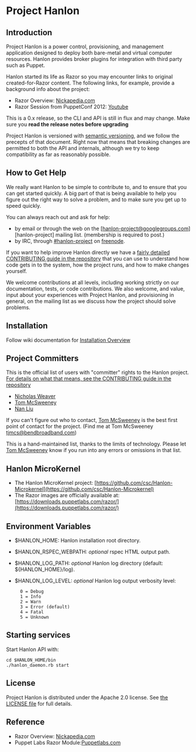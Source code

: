 # Project Hanlon

## Introduction

Project Hanlon is a power control, provisioning, and management application
designed to deploy both bare-metal and virtual computer resources. Hanlon
provides broker plugins for integration with third party such as Puppet.

Hanlon started its life as Razor so you may encounter links to original created-for-Razor content.  The following links, for example, provide a background info about the project:

* Razor Overview: [Nickapedia.com](http://nickapedia.com/2012/05/21/lex-parsimoniae-cloud-provisioning-with-a-razor)
* Razor Session from PuppetConf 2012: [Youtube](http://www.youtube.com/watch?v=cR1bOg0IU5U)

This is a 0.x release, so the CLI and API is still in flux and may
change. Make sure you __read the release notes before upgrading__

Project Hanlon is versioned with [semantic versioning][semver], and we follow
the precepts of that document.  Right now that means that breaking changes are
permitted to both the API and internals, although we try to keep compatibility
as far as reasonably possible.


## How to Get Help

We really want Hanlon to be simple to contribute to, and to ensure that you can
get started quickly.  A big part of that is being available to help you figure
out the right way to solve a problem, and to make sure you get up to
speed quickly.

You can always reach out and ask for help:

* by email or through the web on the [hanlon-project@googlegroups.com][hanlon-project]
  mailing list.  (membership is required to post.)
* by IRC, through [#hanlon-project][irc] on [freenode][freenode].

If you want to help improve Hanlon directly we have a
[fairly detailed CONTRIBUTING guide in the repository][contrib] that you can
use to understand how code gets in to the system, how the project runs, and
how to make changes yourself.

We welcome contributions at all levels, including working strictly on our
documentation, tests, or code contributions.  We also welcome, and value,
input about your experiences with Project Hanlon, and provisioning in general,
on the mailing list as we discuss how the project should solve problems.


## Installation  

Follow wiki documentation for [Installation Overview](https://github.com/csc/Hanlon/wiki/Installation-%28Overview%29)


## Project Committers

This is the official list of users with "committer" rights to the
Hanlon project.  [For details on what that means, see the CONTRIBUTING
guide in the repository][contrib]

* [Nicholas Weaver](https://github.com/lynxbat)
* [Tom McSweeney](https://github.com/tjmcs)
* [Nan Liu](https://github.com/nanliu)

If you can't figure out who to contact,
[Tom McSweeney](https://github.com/tjmcs) is the best first point of
contact for the project.  (Find me at Tom McSweeney <tjmcs@bendbroadband.com>)

This is a hand-maintained list, thanks to the limits of technology.
Please let [Tom McSweeney](https://github.com/tjmcs) know if you run
into any errors or omissions in that list.


## Hanlon MicroKernel
* The Hanlon MicroKernel project:
[https://github.com/csc/Hanlon-Microkernel](https://github.com/csc/Hanlon-Microkernel)
* The Razor images are officially available at:
[https://downloads.puppetlabs.com/razor/](https://downloads.puppetlabs.com/razor/)

## Environment Variables
* $HANLON\_HOME: Hanlon installation root directory.
* $HANLON\_RSPEC\_WEBPATH: _optional_ rspec HTML output path.
* $HANLON\_LOG\_PATH: _optional_ Hanlon log directory (default: ${HANLON_HOME}/log).
* $HANLON\_LOG\_LEVEL: _optional_ Hanlon log output verbosity level:

        0 = Debug
        1 = Info
        2 = Warn
        3 = Error (default)
        4 = Fatal
        5 = Unknown

## Starting services

Start Hanlon API with:

    cd $HANLON_HOME/bin
    ./hanlon_daemon.rb start

## License

Project Hanlon is distributed under the Apache 2.0 license.
See [the LICENSE file][license] for full details.

## Reference

* Razor Overview: [Nickapedia.com](http://nickapedia.com/2012/05/21/lex-parsimoniae-cloud-provisioning-with-a-razor)
* Puppet Labs Razor Module:[Puppetlabs.com](http://puppetlabs.com/blog/introducing-razor-a-next-generation-provisioning-solution/)


[puppet-hanlon]: https://groups.google.com/d/forum/hanlon-project
[irc]:          https://webchat.freenode.net/?channels=hanlon-project
[freenode]:     http://freenode.net/
[contrib]:      https://github.com/csc/Hanlon/blob/master/CONTRIBUTING.md
[license]:      https://github.com/csc/Hanlon/blob/master/LICENSE
[semver]:       http://semver.org/
